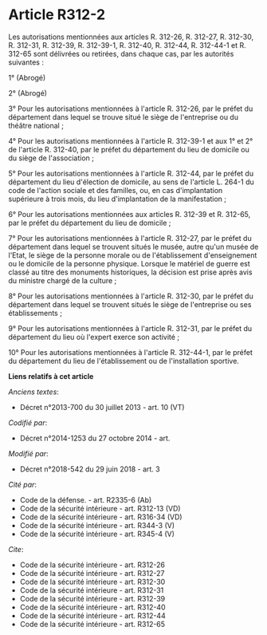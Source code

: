 # Article R312-2

Les autorisations mentionnées aux articles R. 312-26, R. 312-27, R. 312-30, R. 312-31, R. 312-39, R. 312-39-1, R. 312-40, R.
312-44, R. 312-44-1 et R. 312-65 sont délivrées ou retirées, dans chaque cas, par les autorités suivantes : 

1° (Abrogé) 

2° (Abrogé) 

3° Pour les autorisations mentionnées à l'article R. 312-26, par le préfet du département dans lequel se trouve situé le
siège de l'entreprise ou du théâtre national ; 

4° Pour les autorisations mentionnées à l'article R. 312-39-1 et aux 1° et 2° de l'article R. 312-40, par le préfet du
département du lieu de domicile ou du siège de l'association ; 

5° Pour les autorisations mentionnées à l'article R. 312-44, par le préfet du département du lieu d'élection de domicile, au
sens de l'article L. 264-1 du code de l'action sociale et des familles, ou, en cas d'implantation supérieure à trois mois, du
lieu d'implantation de la manifestation ; 

6° Pour les autorisations mentionnées aux articles R. 312-39 et R. 312-65, par le préfet du département du lieu de
domicile ; 

7° Pour les autorisations mentionnées à l'article R. 312-27, par le préfet du département dans lequel se trouvent situés le
musée, autre qu'un musée de l'Etat, le siège de la personne morale ou de l'établissement d'enseignement ou le domicile de la
personne physique. Lorsque le matériel de guerre est classé au titre des monuments historiques, la décision est prise après
avis du ministre chargé de la culture ; 

8° Pour les autorisations mentionnées à l'article R. 312-30, par le préfet du département dans lequel se trouvent situés le
siège de l'entreprise ou ses établissements ; 

9° Pour les autorisations mentionnées à l'article R. 312-31, par le préfet du département du lieu où l'expert exerce son
activité ; 

10° Pour les autorisations mentionnées à l'article R. 312-44-1, par le préfet du département du lieu de l'établissement ou de
l'installation sportive.

**Liens relatifs à cet article**

_Anciens textes_:

  - Décret n°2013-700 du 30 juillet 2013 - art. 10 (VT)

_Codifié par_:

  - Décret n°2014-1253 du 27 octobre 2014 - art.

_Modifié par_:

  - Décret n°2018-542 du 29 juin 2018 - art. 3

_Cité par_:

  - Code de la défense. - art. R2335-6 (Ab)
  - Code de la sécurité intérieure - art. R312-13 (VD)
  - Code de la sécurité intérieure - art. R316-34 (VD)
  - Code de la sécurité intérieure - art. R344-3 (V)
  - Code de la sécurité intérieure - art. R345-4 (V)

_Cite_:

  - Code de la sécurité intérieure - art. R312-26
  - Code de la sécurité intérieure - art. R312-27
  - Code de la sécurité intérieure - art. R312-30
  - Code de la sécurité intérieure - art. R312-31
  - Code de la sécurité intérieure - art. R312-39
  - Code de la sécurité intérieure - art. R312-40
  - Code de la sécurité intérieure - art. R312-44
  - Code de la sécurité intérieure - art. R312-65

